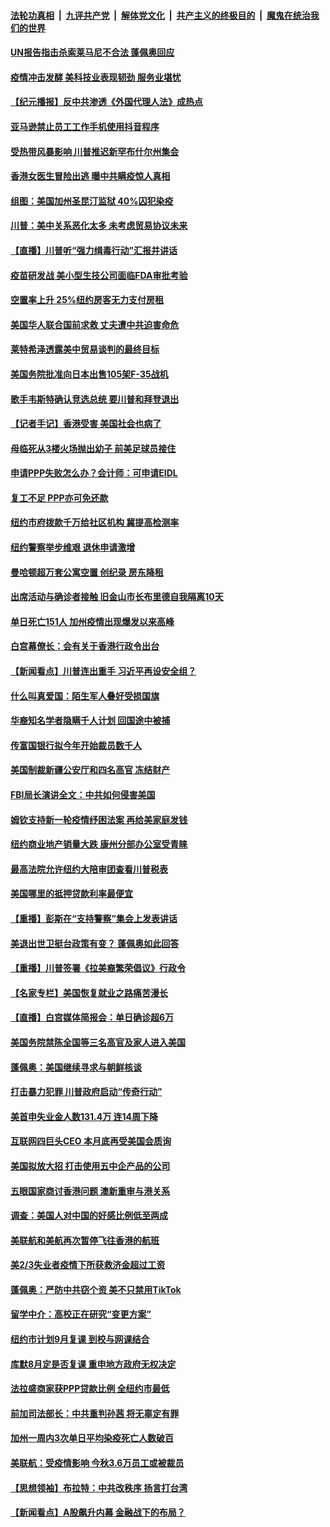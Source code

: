 

####  [法轮功真相](../../../../basic/blob/master/README.md?t=07110431) &nbsp;|&nbsp; [九评共产党](../../../../9ping.md/blob/master/README.md?t=07110431) &nbsp;|&nbsp; [解体党文化](../../../../jtdwh.md/blob/master/README.md?t=07110431)  &nbsp;|&nbsp; [共产主义的终极目的](../../../../gczydzjmd.md/blob/master/README.md?t=07110431) &nbsp;|&nbsp; [魔鬼在统治我们的世界](../../../../mgztzwmdsj.md/blob/master/README.md?t=07110431) 

#### [UN报告指击杀索莱马尼不合法 蓬佩奥回应](../pages/nsc412/n12247146.md?t=07110431) 

#### [疫情冲击发酵 美科技业表现韧劲 服务业堪忧](../pages/nsc412/n12247270.md?t=07110431) 

#### [【纪元播报】反中共渗透《外国代理人法》成热点](../pages/nsc412/n12245678.md?t=07110431) 

#### [亚马逊禁止员工工作手机使用抖音程序](../pages/nsc412/n12247437.md?t=07110431) 

#### [受热带风暴影响 川普推迟新罕布什尔州集会](../pages/nsc412/n12247468.md?t=07110431) 

#### [香港女医生冒险出逃 曝中共瞒疫惊人真相](../pages/nsc412/n12247399.md?t=07110431) 

#### [组图：美国加州圣昆汀监狱 40%囚犯染疫](../pages/nsc412/n12243398.md?t=07110431) 

#### [川普：美中关系恶化太多 未考虑贸易协议未来](../pages/nsc412/n12247342.md?t=07110431) 

#### [【直播】川普听“强力缉毒行动”汇报并讲话](../pages/nsc412/n12247084.md?t=07110431) 

#### [疫苗研发战 美小型生技公司面临FDA审批考验](../pages/nsc412/n12246855.md?t=07110431) 

#### [空置率上升 25%纽约房客无力支付房租](../pages/nsc412/n12246397.md?t=07110431) 

#### [美国华人联合国前求救 丈夫遭中共迫害命危](../pages/nsc412/n12244900.md?t=07110431) 

#### [莱特希泽透露美中贸易谈判的最终目标](../pages/nsc412/n12246823.md?t=07110431) 

#### [美国务院批准向日本出售105架F-35战机](../pages/nsc412/n12246608.md?t=07110431) 

#### [歌手韦斯特确认竞选总统 要川普和拜登退出](../pages/nsc412/n12244216.md?t=07110431) 

#### [【记者手记】香港受害 美国社会也病了](../pages/nsc412/n12245643.md?t=07110431) 

#### [母临死从3楼火场抛出幼子 前美足球员接住](../pages/nsc412/n12245627.md?t=07110431) 

#### [申请PPP失败怎么办？会计师：可申请EIDL](../pages/nsc412/n12245719.md?t=07110431) 

#### [复工不足  PPP亦可免还款](../pages/nsc412/n12245687.md?t=07110431) 

#### [纽约市府拨款千万给社区机构 冀提高检测率](../pages/nsc412/n12245713.md?t=07110431) 

#### [纽约警察举步维艰 退休申请激增](../pages/nsc412/n12245658.md?t=07110431) 

#### [曼哈顿超万套公寓空置  创纪录  房东降租](../pages/nsc412/n12245655.md?t=07110431) 

#### [出席活动与确诊者接触  旧金山市长布里德自我隔离10天](../pages/nsc412/n12245748.md?t=07110431) 

#### [单日死亡151人 加州疫情出现爆发以来高峰](../pages/nsc412/n12245734.md?t=07110431) 

#### [白宫幕僚长：会有关于香港行政令出台](../pages/nsc412/n12245360.md?t=07110431) 

#### [【新闻看点】川普连出重手 习近平再设安全组？](../pages/nsc412/n12245131.md?t=07110431) 

#### [什么叫真爱国：陌生军人叠好受损国旗](../pages/nsc412/n12244997.md?t=07110431) 

#### [华裔知名学者隐瞒千人计划 回国途中被捕](../pages/nsc412/n12245147.md?t=07110431) 

#### [传富国银行拟今年开始裁员数千人](../pages/nsc412/n12244985.md?t=07110431) 

#### [美国制裁新疆公安厅和四名高官 冻结财产](../pages/nsc412/n12244653.md?t=07110431) 

#### [FBI局长演讲全文：中共如何侵害美国](../pages/nsc412/n12244578.md?t=07110431) 

#### [姆钦支持新一轮疫情纾困法案 再给美家庭发钱](../pages/nsc412/n12244871.md?t=07110431) 

#### [纽约商业地产销量大跌 康州分部办公室受青睐](../pages/nsc412/n12244971.md?t=07110431) 

#### [最高法院允许纽约大陪审团查看川普税表](../pages/nsc412/n12244986.md?t=07110431) 

#### [美国哪里的抵押贷款利率最便宜](../pages/nsc412/n12244709.md?t=07110431) 

#### [【重播】彭斯在“支持警察”集会上发表讲话](../pages/nsc412/n12244575.md?t=07110431) 

#### [美退出世卫挺台政策有变？ 蓬佩奥如此回答](../pages/nsc412/n12244857.md?t=07110431) 

#### [【重播】川普签署《拉美裔繁荣倡议》行政令](../pages/nsc412/n12244501.md?t=07110431) 

#### [【名家专栏】美国恢复就业之路痛苦漫长](../pages/nsc412/n12243046.md?t=07110431) 

#### [【直播】白宫媒体简报会：单日确诊超6万](../pages/nsc412/n12244581.md?t=07110431) 

#### [美国务院禁陈全国等三名高官及家人进入美国](../pages/nsc412/n12244528.md?t=07110431) 

#### [蓬佩奥：美国继续寻求与朝鲜核谈](../pages/nsc412/n12244538.md?t=07110431) 

#### [打击暴力犯罪 川普政府启动“传奇行动”](../pages/nsc412/n12244422.md?t=07110431) 

#### [美首申失业金人数131.4万 连14周下降](../pages/nsc412/n12244463.md?t=07110431) 

#### [互联网四巨头CEO 本月底再受美国会质询](../pages/nsc412/n12244283.md?t=07110431) 

#### [美国拟放大招 打击使用五中企产品的公司](../pages/nsc412/n12244402.md?t=07110431) 

#### [五眼国家商讨香港问题 澳新重审与港关系](../pages/nsc412/n12244260.md?t=07110431) 

#### [调查：美国人对中国的好感比例低至两成](../pages/nsc412/n12243015.md?t=07110431) 

#### [美联航和美航再次暂停飞往香港的航班](../pages/nsc412/n12243607.md?t=07110431) 

#### [美2/3失业者疫情下所获救济金超过工资](../pages/nsc412/n12242764.md?t=07110431) 

#### [蓬佩奥：严防中共窃个资 美不只禁用TikTok](../pages/nsc412/n12243086.md?t=07110431) 

#### [留学中介：高校正在研究“变更方案”](../pages/nsc412/n12243018.md?t=07110431) 

#### [纽约市计划9月复课 到校与网课结合](../pages/nsc412/n12243026.md?t=07110431) 

#### [库默8月定是否复课  重申地方政府无权决定](../pages/nsc412/n12243023.md?t=07110431) 

#### [法拉盛商家获PPP贷款比例  全纽约市最低](../pages/nsc412/n12243005.md?t=07110431) 

#### [前加司法部长：中共重判孙茜 将无辜定有罪](../pages/nsc412/n12242297.md?t=07110431) 

#### [加州一周内3次单日平均染疫死亡人数破百](../pages/nsc412/n12242860.md?t=07110431) 

#### [美联航：受疫情影响  今秋3.6万员工或被裁员](../pages/nsc412/n12242838.md?t=07110431) 

#### [【思想领袖】布拉特：中共改秩序 扬言打台湾](../pages/nsc412/n12028379.md?t=07110431) 

#### [【新闻看点】A股飙升内幕 金融战下的布局？](../pages/nsc412/n12242681.md?t=07110431) 

